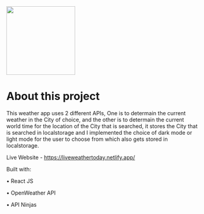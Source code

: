 <img src = "https://github.com/rrsebastian/weather-app/assets/144452336/89c28b65-d595-476c-be93-7c49c75faabe" width="180px">

# About this project

This weather app uses 2 different APIs, One is to determain the current weather in the City of choice, and the other is to determain the current world time for the location of the City that is searched, 
it stores the City that is searched in localstorage and I implemented the choice of dark mode or light mode for the user to choose from which also gets stored in localstorage.


Live Website - https://liveweathertoday.netlify.app/

Built with:

• React JS

• OpenWeather API

• API Ninjas
